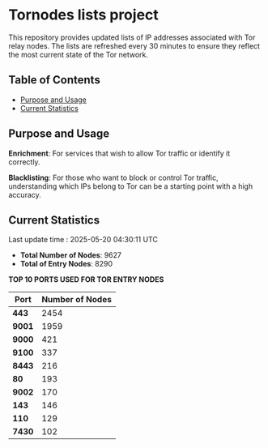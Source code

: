 # Tornodes lists project

This repository provides updated lists of IP addresses associated with Tor relay nodes. The lists are refreshed every 30 minutes to ensure they reflect the most current state of the Tor network.

## Table of Contents

- [Purpose and Usage](#purpose-and-usage)
- [Current Statistics](#current-statistics)


## Purpose and Usage

**Enrichment**: For services that wish to allow Tor traffic or identify it correctly.

**Blacklisting**: For those who want to block or control Tor traffic, understanding which IPs belong to Tor can be a starting point with a high accuracy.

## Current Statistics

Last update time : 2025-05-20 04:30:11 UTC

- **Total Number of Nodes**: 9627
- **Total of Entry Nodes**: 8290

**TOP 10 PORTS USED FOR TOR ENTRY NODES**

| **Port** | **Number of Nodes** |
|------|-----------------|
| **443**   | 2454  |
| **9001**   | 1959  |
| **9000**   | 421  |
| **9100**   | 337  |
| **8443**   | 216  |
| **80**   | 193  |
| **9002**   | 170  |
| **143**   | 146  |
| **110**   | 129  |
| **7430**   | 102  |

